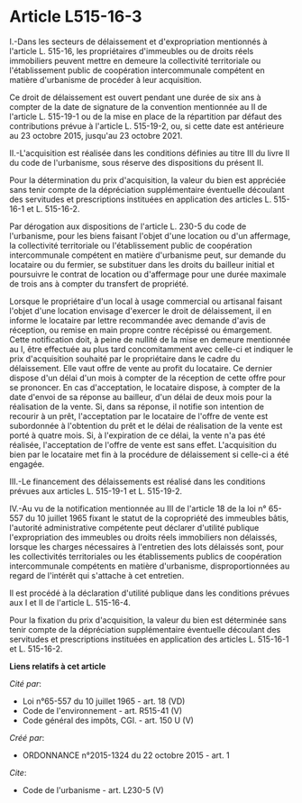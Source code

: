# Article L515-16-3

I.-Dans les secteurs de délaissement et d'expropriation mentionnés à l'article L. 515-16, les propriétaires d'immeubles ou de
droits réels immobiliers peuvent mettre en demeure la collectivité territoriale ou l'établissement public de coopération
intercommunale compétent en matière d'urbanisme de procéder à leur acquisition. 

Ce droit de délaissement est ouvert pendant une durée de six ans à compter de la date de signature de la convention
mentionnée au II de l'article L. 515-19-1 ou de la mise en place de la répartition par défaut des contributions prévue à
l'article L. 515-19-2, ou, si cette date est antérieure au 23 octobre 2015, jusqu'au 23 octobre 2021. 

II.-L'acquisition est réalisée dans les conditions définies au titre III du livre II du code de l'urbanisme, sous réserve des
dispositions du présent II. 

Pour la détermination du prix d'acquisition, la valeur du bien est appréciée sans tenir compte de la dépréciation
supplémentaire éventuelle découlant des servitudes et prescriptions instituées en application des articles L. 515-16-1 et L.
515-16-2. 

Par dérogation aux dispositions de l'article L. 230-5 du code de l'urbanisme, pour les biens faisant l'objet d'une location
ou d'un affermage, la collectivité territoriale ou l'établissement public de coopération intercommunale compétent en matière
d'urbanisme peut, sur demande du locataire ou du fermier, se substituer dans les droits du bailleur initial et poursuivre le
contrat de location ou d'affermage pour une durée maximale de trois ans à compter du transfert de propriété. 

Lorsque le propriétaire d'un local à usage commercial ou artisanal faisant l'objet d'une location envisage d'exercer le droit
de délaissement, il en informe le locataire par lettre recommandée avec demande d'avis de réception, ou remise en main propre
contre récépissé ou émargement. Cette notification doit, à peine de nullité de la mise en demeure mentionnée au I, être
effectuée au plus tard concomitamment avec celle-ci et indiquer le prix d'acquisition souhaité par le propriétaire dans le
cadre du délaissement. Elle vaut offre de vente au profit du locataire. Ce dernier dispose d'un délai d'un mois à compter de
la réception de cette offre pour se prononcer. En cas d'acceptation, le locataire dispose, à compter de la date d'envoi de sa
réponse au bailleur, d'un délai de deux mois pour la réalisation de la vente. Si, dans sa réponse, il notifie son intention
de recourir à un prêt, l'acceptation par le locataire de l'offre de vente est subordonnée à l'obtention du prêt et le délai
de réalisation de la vente est porté à quatre mois. Si, à l'expiration de ce délai, la vente n'a pas été réalisée,
l'acceptation de l'offre de vente est sans effet. L'acquisition du bien par le locataire met fin à la procédure de
délaissement si celle-ci a été engagée. 

III.-Le financement des délaissements est réalisé dans les conditions prévues aux articles L. 515-19-1 et L. 515-19-2. 

IV.-Au vu de la notification mentionnée au III de l'article 18 de la loi n° 65-557 du 10 juillet 1965 fixant le statut de la
copropriété des immeubles bâtis, l'autorité administrative compétente peut déclarer d'utilité publique l'expropriation des
immeubles ou droits réels immobiliers non délaissés, lorsque les charges nécessaires à l'entretien des lots délaissés sont,
pour les collectivités territoriales ou les établissements publics de coopération intercommunale compétents en matière
d'urbanisme, disproportionnées au regard de l'intérêt qui s'attache à cet entretien. 

Il est procédé à la déclaration d'utilité publique dans les conditions prévues aux I et II de l'article L. 515-16-4. 

Pour la fixation du prix d'acquisition, la valeur du bien est déterminée sans tenir compte de la dépréciation supplémentaire
éventuelle découlant des servitudes et prescriptions instituées en application des articles L. 515-16-1 et L. 515-16-2.

**Liens relatifs à cet article**

_Cité par_:

  - Loi n°65-557 du 10 juillet 1965 - art. 18 (VD)
  - Code de l'environnement - art. R515-41 (V)
  - Code général des impôts, CGI. - art. 150 U (V)

_Créé par_:

  - ORDONNANCE n°2015-1324 du 22 octobre 2015 - art. 1

_Cite_:

  - Code de l'urbanisme - art. L230-5 (V)

